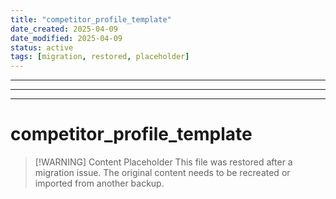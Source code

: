 ```yaml
---
title: "competitor_profile_template"
date_created: 2025-04-09
date_modified: 2025-04-09
status: active
tags: [migration, restored, placeholder]
---
```


---

---

---

# competitor_profile_template

> [\!WARNING] Content Placeholder
> This file was restored after a migration issue. The original content needs to be recreated or imported from another backup.

